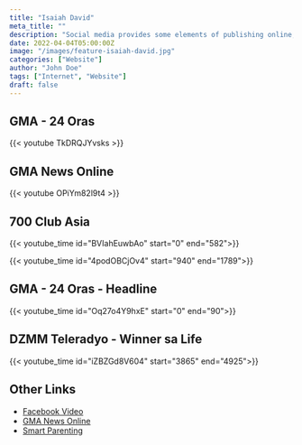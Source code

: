 ```yaml
---
title: "Isaiah David"
meta_title: ""
description: "Social media provides some elements of publishing online, but there a four reasons why you need to create and maintain your own website."
date: 2022-04-04T05:00:00Z
image: "/images/feature-isaiah-david.jpg"
categories: ["Website"]
author: "John Doe"
tags: ["Internet", "Website"]
draft: false
---
```

## GMA - 24 Oras

{{< youtube TkDRQJYvsks >}}

## GMA News Online

{{< youtube OPiYm82l9t4 >}}

## 700 Club Asia

{{< youtube_time id="BVIahEuwbAo" start="0" end="582">}}

{{< youtube_time id="4podOBCjOv4" start="940" end="1789">}}

## GMA - 24 Oras - Headline

{{< youtube_time id="Oq27o4Y9hxE" start="0" end="90">}}

## DZMM Teleradyo - Winner sa Life

{{< youtube_time id="iZBZGd8V604" start="3865" end="4925">}}

## Other Links
- [Facebook Video](https://www.facebook.com/watch/?v=325783961750143)
- [GMA News Online](https://www.gmanetwork.com/news/specials/content/155/the-miracle-on-may-8/)
- [Smart Parenting](https://www.smartparenting.com.ph/pregnancy/labor-and-childbirth/cryptic-pregnancy-rapusas-family-a00228-20200605-lfrm)
